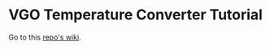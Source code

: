 # VGO Temperature Converter Tutorial

Go to this [repo's wiki](https://github.com/ucll-vgo/temperature-converter-avalonia/wiki).
